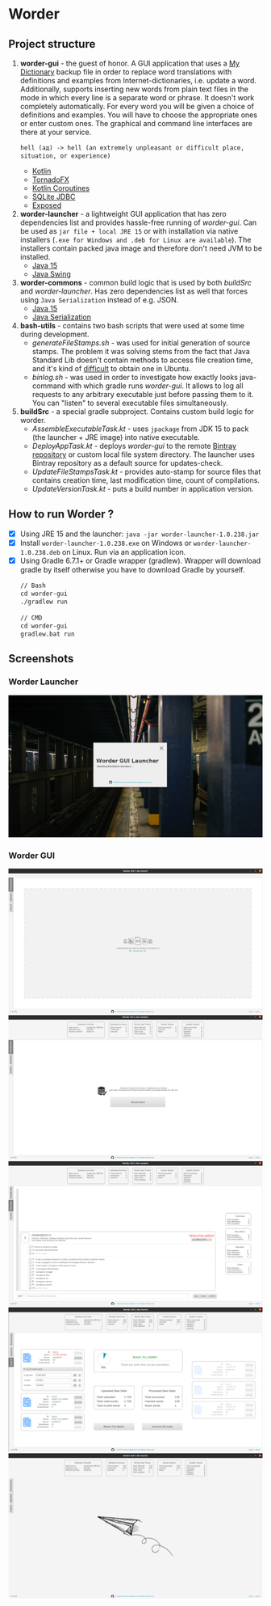 # Worder

## Project structure
1. **worder-gui** - the guest of honor. A GUI application that uses a [My Dictionary](https://play.google.com/store/apps/details?id=com.swotwords.lite) backup file in order to replace word translations with definitions and examples from Internet-dictionaries, i.e. update a word. Additionally, supports inserting new words from plain text files in the mode in which every line is a separate word or phrase. It doesn't work completely automatically. For every word you will be given a choice of definitions and examples. You will have to choose the appropriate ones or enter custom ones. The graphical and command line interfaces are there at your service.
   ```
   hell (ад) -> hell (an extremely unpleasant or difficult place, situation, or experience)
   ```
   - [Kotlin](https://kotlinlang.org/)
   - [TornadoFX](https://github.com/edvin/tornadofx)
   - [Kotlin Coroutines](https://github.com/Kotlin/kotlinx.coroutines)
   - [SQLite JDBC](https://github.com/xerial/sqlite-jdbc)
   - [Exposed](https://github.com/JetBrains/Exposed)
2. **worder-launcher** - a lightweight GUI application that has zero dependencies list and provides hassle-free running of *worder-gui*. Can be used as `jar file + local JRE 15` or with installation via native installers (`.exe for Windows and .deb for Linux are available`). The installers contain packed java image and therefore don't need JVM to be installed.
   - [Java 15](https://jdk.java.net/15/)
   - [Java Swing](https://en.wikipedia.org/wiki/Swing_(Java))
3. **worder-commons** - common build logic that is used by both *buildSrc* and *worder-launcher*. Has zero dependencies list as well that forces using `Java Serialization` instead of e.g. JSON.
   - [Java 15](https://jdk.java.net/15/)
   - [Java Serialization](https://www.tutorialspoint.com/java/java_serialization.htm)
4. **bash-utils** - contains two bash scripts that were used at some time during development. 
   - *generateFileStamps.sh* - was used for initial generation of source stamps. The problem it was solving stems from the fact that Java Standard Lib doesn't contain methods to access file creation time, and it's kind of [difficult](https://unix.stackexchange.com/questions/24441/get-file-created-creation-time) to obtain one in Ubuntu.
   - *binlog.sh* - was used in order to investigate how exactly looks java-command with which gradle runs *worder-gui*. It allows to log all requests to any arbitrary executable just before passing them to it. You can "listen" to several executable files simultaneously.
5. **buildSrc** - a special gradle subproject. Contains custom build logic for worder.
    - *AssembleExecutableTask.kt* - uses `jpackage` from JDK 15 to pack (the launcher + JRE image) into native executable.
    - *DeployAppTask.kt* - deploys *worder-gui* to the remote [Bintray repository](https://bintray.com/evgen8) or custom local file system directory. The launcher uses Bintray repository as a default source for updates-check.
    - *UpdateFileStampsTask.kt* - provides auto-stamp for source files that contains creation time, last modification time, count of compilations.
    - *UpdateVersionTask.kt* - puts a build number in application version.

## How to run Worder ?

- [x] Using JRE 15 and the launcher: `java -jar worder-launcher-1.0.238.jar`
- [x] Install `worder-launcher-1.0.238.exe` on Windows or `worder-launcher-1.0.238.deb` on Linux. Run via an application icon.
- [x] Using Gradle 6.7.1+ or Gradle wrapper (gradlew). Wrapper will download gradle by itself otherwise you have to download Gradle by yourself.
  ```
  // Bash
  cd worder-gui
  ./gradlew run
  
  // CMD
  cd worder-gui
  gradlew.bat run
  ```

## Screenshots

### Worder Launcher
![worder-launcher.png](/screenshots/worder-launcher.png?raw=true "Worder Launcher")

### Worder GUI
![worder-gui-disconnected-db.png](/screenshots/worder-gui-disconnected-db.png?raw=true "Worder GUI - disconnected DB")
![worder-gui-connected-db.png](/screenshots/worder-gui-connected-db.png?raw=true "Worder GUI - connected DB")
![worder-gui-update.png](/screenshots/worder-gui-update.png?raw=true "Worder GUI - Update Tab")
![worder-gui-insert.png](/screenshots/worder-gui-insert.png?raw=true "Worder GUI - Insert Tab")
![worder-gui-naked.png](/screenshots/worder-gui-naked.png?raw=true "Worder GUI - No Active Tab")
